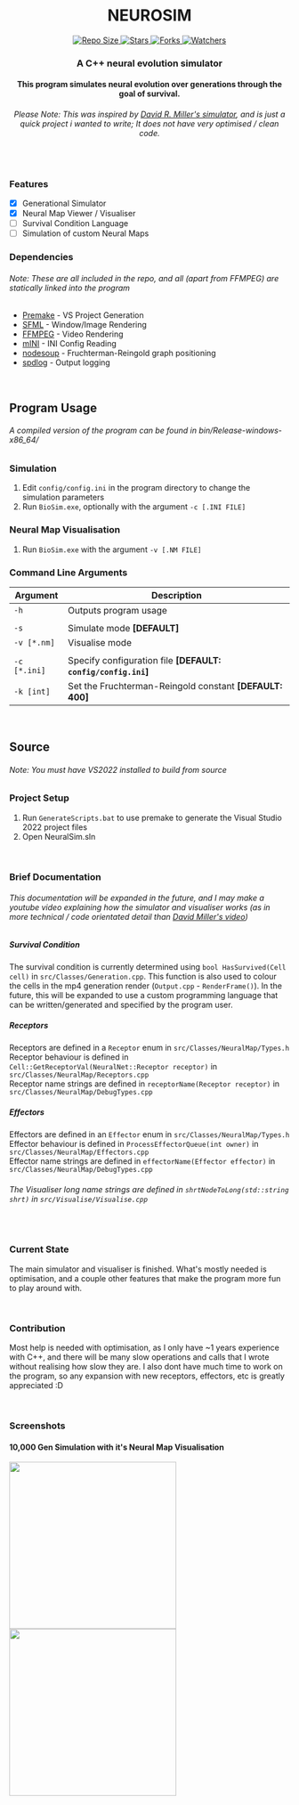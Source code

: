 <h1 align="center"> NEUROSIM </h2>
<p align="center">
    <a href="#">
        <img src="https://img.shields.io/github/repo-size/oxi-dev0/NeuroSim" alt="Repo Size">
    </a>
    <a href="#">
        <img src="https://img.shields.io/github/stars/oxi-dev0/NeuroSim" alt="Stars">
    </a>
    <a href="#">
        <img src="https://img.shields.io/github/forks/oxi-dev0/NeuroSim" alt="Forks">
    </a>
    <a href="#">
        <img src="https://img.shields.io/github/watchers/oxi-dev0/NeuroSim" alt="Watchers">
    </a>
</p>

<h3 align="center"> A C++ neural evolution simulator </h3>
<h4 align="center"> This program simulates neural evolution over generations through the goal of survival. </h4>
<h6 align="center"> Please Note: This was inspired by <a href='https://github.com/davidrmiller/biosim4'>David R. Miller's simulator</a>, and is just a quick project i wanted to write; It does not have very optimised / clean code. </h1>
<br>

<h3> Features </h3>

- [x] Generational Simulator
- [x] Neural Map Viewer / Visualiser
- [ ] Survival Condition Language
- [ ] Simulation of custom Neural Maps

<h3> Dependencies </h3>
<h6> Note: These are all included in the repo, and all (apart from FFMPEG) are statically linked into the program </h6>

- [Premake](https://github.com/premake/premake-core) - VS Project Generation
- [SFML](https://github.com/SFML/SFML) - Window/Image Rendering
- [FFMPEG](https://github.com/FFmpeg/FFmpeg) - Video Rendering
- [mINI](https://github.com/pulzed/mINI) - INI Config Reading
- [nodesoup](https://github.com/olvb/nodesoup) - Fruchterman-Reingold graph positioning
- [spdlog](https://github.com/gabime/spdlog) - Output logging

<br>

<h2> Program Usage </h2>
<h6> A compiled version of the program can be found in bin/Release-windows-x86_64/ </h6>

<h3> Simulation </h3>

1. Edit `config/config.ini` in the program directory to change the simulation parameters
2. Run `BioSim.exe`, optionally with the argument `-c [.INI FILE]`

<h3> Neural Map Visualisation </h3>

1. Run `BioSim.exe` with the argument `-v [.NM FILE]`

<h3> Command Line Arguments </h3>

| Argument | Description |
| --- | --- |
| `-h` | Outputs program usage  |
|  |
| `-s` | Simulate mode **[DEFAULT]** |
| `-v [*.nm]` | Visualise mode |
|  |
| `-c [*.ini]` | Specify configuration file **[DEFAULT: `config/config.ini`]** |
| `-k [int]` | Set the Fruchterman-Reingold constant **[DEFAULT: 400]** |

<br>

<h2> Source </h2>
<h6> Note: You must have VS2022 installed to build from source </h6>

<h3> Project Setup </h4>

1. Run `GenerateScripts.bat` to use premake to generate the Visual Studio 2022 project files
2. Open NeuralSim.sln
<br>

<h3> Brief Documentation </h3>
<h6> This documentation will be expanded in the future, and I may make a youtube video explaining how the simulator and visualiser works (as in more technical / code orientated detail than <a href="https://www.youtube.com/watch?v=N3tRFayqVtk">David Miller's video</a>)</h6>
<h5> Survival Condition </h5>

The survival condition is currently determined using `bool HasSurvived(Cell cell)` in `src/Classes/Generation.cpp`. This function is also used to colour the cells in the mp4 generation render (`Output.cpp` - `RenderFrame()`).
In the future, this will be expanded to use a custom programming language that can be written/generated and specified by the program user.

<h5> Receptors </h5>

Receptors are defined in a `Receptor` enum in `src/Classes/NeuralMap/Types.h`  
Receptor behaviour is defined in `Cell::GetReceptorVal(NeuralNet::Receptor receptor)` in `src/Classes/NeuralMap/Receptors.cpp`  
Receptor name strings are defined in `receptorName(Receptor receptor)` in `src/Classes/NeuralMap/DebugTypes.cpp`  

<h5> Effectors </h5>

Effectors are defined in an `Effector` enum in `src/Classes/NeuralMap/Types.h`  
Effector behaviour is defined in `ProcessEffectorQueue(int owner)` in `src/Classes/NeuralMap/Effectors.cpp`  
Effector name strings are defined in `effectorName(Effector effector)` in `src/Classes/NeuralMap/DebugTypes.cpp`  

###### The Visualiser long name strings are defined in `shrtNodeToLong(std::string shrt)` in `src/Visualise/Visualise.cpp`  

<br>

<h3> Current State </h3>

<p> The main simulator and visualiser is finished. What's mostly needed is optimisation, and a couple other features that make the program more fun to play around with. </p>

<br>

<h3> Contribution </h3>

<p> Most help is needed with optimisation, as I only have ~1 years experience with C++, and there will be many slow operations and calls that I wrote without realising how slow they are. I also dont have much time to work on the program, so any expansion with new receptors, effectors, etc is greatly appreciated :D </p>

<br>

<h3> Screenshots </h3>
<h4> 10,000 Gen Simulation with it's Neural Map Visualisation </h4>
<p float="left">
<img src="https://user-images.githubusercontent.com/33568643/167692593-8c4ff5fb-fc6c-4a88-b18e-16d1a6c4013d.png" height="300">
<img src="https://user-images.githubusercontent.com/33568643/167692784-acd1fe3a-903b-4052-99f3-e622ca998cca.png" height="300">
    </p>

